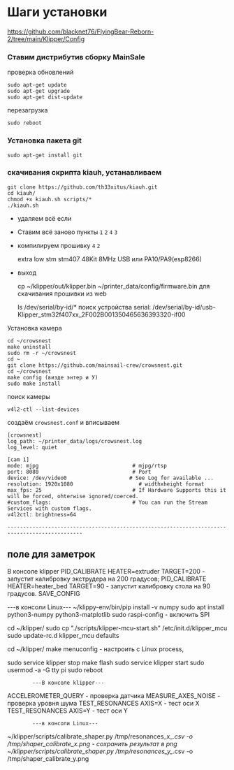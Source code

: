 # Шаги установки
https://github.com/blacknet76/FlyingBear-Reborn-2/tree/main/Klipper/Config

### Ставим дистрибутив сборку MainSale
проверка обновлений
```
sudo apt-get update
sudo apt-get upgrade
sudo apt-get dist-update
```
перезагрузка
```	
sudo reboot
```

### Установка пакета git
```
sudo apt-get install git
```
### скачивания скрипта kiauh, устанавливаем
```
git clone https://github.com/th33xitus/kiauh.git		
cd kiauh/
chmod +x kiauh.sh scripts/*
./kiauh.sh
```
* удаляем всё если
* Ставим всё заново пункты `1` `2` `4` `3`
* компилируем прошивку `4` `2`
	
	extra low
	stm
	stm407
	48Kit
	8MHz
	USB или PA10/PA9(esp8266)
* выход 

	cp ~/klipper/out/klipper.bin ~/printer_data/config/firmware.bin     для скачивания прошивки из web

	ls /dev/serial/by-id/*    поиск устройства
serial: /dev/serial/by-id/usb-Klipper_stm32f407xx_2F002B001350465636393320-if00

Установка камера
```
cd ~/crowsnest
make uninstall
sudo rm -r ~/crowsnest
cd ~
git clone https://github.com/mainsail-crew/crowsnest.git
cd ~/crowsnest
make config (визде энтер и У)
sudo make install
```
поиск камеры
```
v4l2-ctl --list-devices
```
создаём `crowsnest.conf` и вписываем
```
[crowsnest]
log_path: ~/printer_data/logs/crowsnest.log
log_level: quiet

[cam 1]
mode: mjpg                              # mjpg/rtsp
port: 8080                              # Port
device: /dev/video0                    # See Log for available ...
resolution: 1920x1080                     # widthxheight format
max_fps: 25                             # If Hardware Supports this it will be forced, ohterwise ignored/coerced.
#custom_flags:                          # You can run the Stream Services with custom flags.
v4l2ctl: brightness=64
```



`----------------------------------------------------------------------------------------------`

## поле для заметрок

В консоле klipper
PID_CALIBRATE HEATER=extruder TARGET=200 	- запустит калибровку экструдера на 200 градусов;
PID_CALIBRATE HEATER=heater_bed TARGET=90 	- запустит калибровку стола на 90 градусов.
SAVE_CONFIG

---в консоли Linux---
~/klippy-env/bin/pip install -v numpy
sudo apt install python3-numpy python3-matplotlib
sudo raspi-config	- включить SPI

cd ~/klipper/
sudo cp "./scripts/klipper-mcu-start.sh" /etc/init.d/klipper_mcu
sudo update-rc.d klipper_mcu defaults

cd ~/klipper/
make menuconfig	- настроить с Linux process,

sudo service klipper stop
make flash
sudo service klipper start
sudo usermod -a -G tty pi
sudo reboot

			---В консоле klipper---

ACCELEROMETER_QUERY		- проверка датчика
MEASURE_AXES_NOISE		- проверка уровня шума
TEST_RESONANCES AXIS=X	- тест оси X
TEST_RESONANCES AXIS=Y	- тест оси Y

			---в консоли Linux---

~/klipper/scripts/calibrate_shaper.py /tmp/resonances_x_*.csv -o /tmp/shaper_calibrate_x.png - сохранить результат в png
~/klipper/scripts/calibrate_shaper.py /tmp/resonances_y_*.csv -o /tmp/shaper_calibrate_y.png

